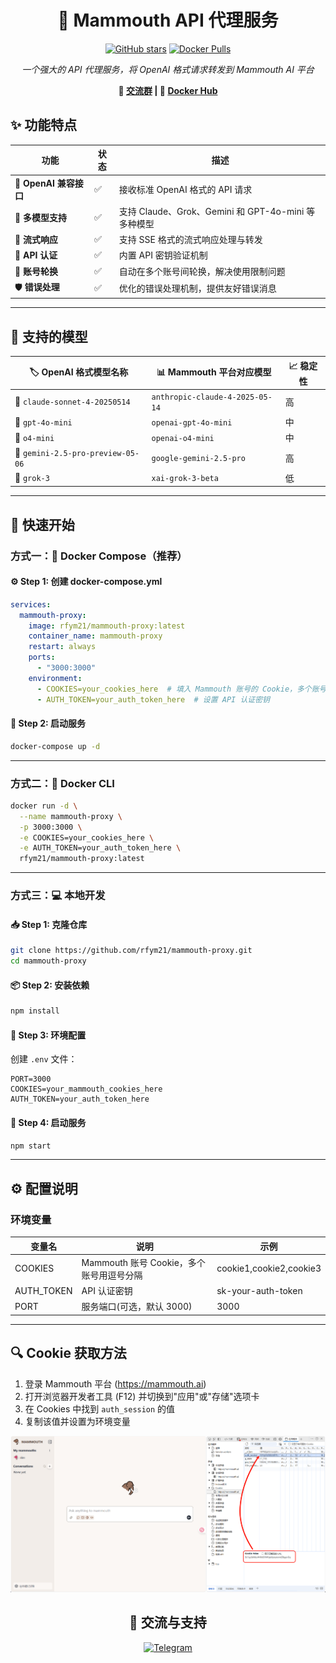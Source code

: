 <div align="center">

# 🚀 Mammouth API 代理服务

[![GitHub stars](https://img.shields.io/github/stars/rfym21/mammouth-proxy?style=social)](https://github.com/rfym21/mammouth-proxy)
[![Docker Pulls](https://img.shields.io/docker/pulls/rfym21/mammouth-proxy)](https://hub.docker.com/r/rfym21/mammouth-proxy)

*一个强大的 API 代理服务，将 OpenAI 格式请求转发到 Mammouth AI 平台*

**🔗 [交流群](https://t.me/nodejs_project) | 🐳 [Docker Hub](https://hub.docker.com/r/rfym21/mammouth-proxy)**

</div>

## ✨ 功能特点

<div align="center">

| 功能 | 状态 | 描述 |
|------|------|------|
| 🔄 **OpenAI 兼容接口** | ✅ | 接收标准 OpenAI 格式的 API 请求 |
| 🚀 **多模型支持** | ✅ | 支持 Claude、Grok、Gemini 和 GPT-4o-mini 等多种模型 |
| 🌊 **流式响应** | ✅ | 支持 SSE 格式的流式响应处理与转发 |
| 🔑 **API 认证** | ✅ | 内置 API 密钥验证机制 |
| 🔄 **账号轮换** | ✅ | 自动在多个账号间轮换，解决使用限制问题 |
| 🛡️ **错误处理** | ✅ | 优化的错误处理机制，提供友好错误消息 |

</div>

---

## 🤖 支持的模型

<div align="center">

| 🏷️ OpenAI 格式模型名称 | 📊 Mammouth 平台对应模型 | 📈 稳定性 |
|-----------|-------------|---------|
| 🔮 `claude-sonnet-4-20250514` | `anthropic-claude-4-2025-05-14` | 高 |
| 🤖 `gpt-4o-mini` | `openai-gpt-4o-mini` | 中 |
| 🤖 `o4-mini` | `openai-o4-mini` | 中 |
| 🧠 `gemini-2.5-pro-preview-05-06` | `google-gemini-2.5-pro` | 高 |
| 🚀 `grok-3` | `xai-grok-3-beta` | 低 |

</div>

---

## 🚀 快速开始

### 方式一：🐳 Docker Compose（推荐）

#### ⚙️ **Step 1**: 创建 docker-compose.yml

```yaml
services:
  mammouth-proxy:
    image: rfym21/mammouth-proxy:latest
    container_name: mammouth-proxy
    restart: always
    ports:
      - "3000:3000"
    environment:
      - COOKIES=your_cookies_here  # 填入 Mammouth 账号的 Cookie，多个账号用逗号分隔
      - AUTH_TOKEN=your_auth_token_here  # 设置 API 认证密钥
```

#### 🚀 **Step 2**: 启动服务

```bash
docker-compose up -d
```

---

### 方式二：🐳 Docker CLI

```bash
docker run -d \
  --name mammouth-proxy \
  -p 3000:3000 \
  -e COOKIES=your_cookies_here \
  -e AUTH_TOKEN=your_auth_token_here \
  rfym21/mammouth-proxy:latest
```

---

### 方式三：💻 本地开发

#### 📥 **Step 1**: 克隆仓库

```bash
git clone https://github.com/rfym21/mammouth-proxy.git
cd mammouth-proxy
```

#### 📦 **Step 2**: 安装依赖

```bash
npm install
```

#### 📝 **Step 3**: 环境配置

创建 `.env` 文件：

```env
PORT=3000
COOKIES=your_mammouth_cookies_here
AUTH_TOKEN=your_auth_token_here
```

#### 🏃 **Step 4**: 启动服务

```bash
npm start
```

---

## ⚙️ 配置说明

### 环境变量

| 变量名 | 说明 | 示例 |
|--------|------|------|
| COOKIES | Mammouth 账号 Cookie，多个账号用逗号分隔 | cookie1,cookie2,cookie3 |
| AUTH_TOKEN | API 认证密钥 | sk-your-auth-token |
| PORT | 服务端口(可选，默认 3000) | 3000 |

---

## 🔍 Cookie 获取方法

1. 登录 Mammouth 平台 (<https://mammouth.ai>)
2. 打开浏览器开发者工具 (F12) 并切换到"应用"或"存储"选项卡
3. 在 Cookies 中找到 `auth_session` 的值
4. 复制该值并设置为环境变量

![get_cookie](./docs/get_cookie.png)

<div align="center">

## 💬 交流与支持

[![Telegram](https://img.shields.io/badge/Telegram-2CA5E0?style=for-the-badge&logo=telegram&logoColor=white)](https://t.me/nodejs_project)

</div>
